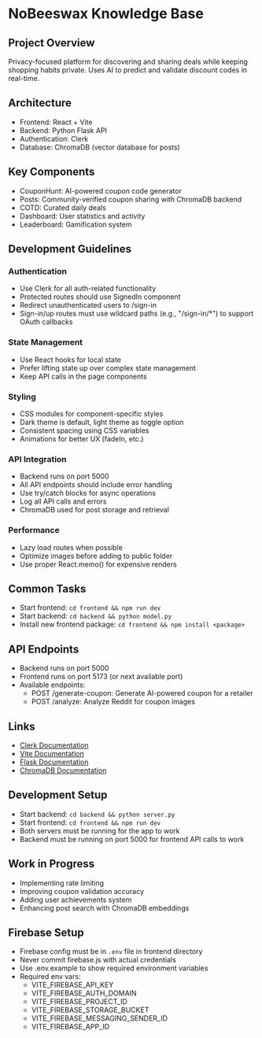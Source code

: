 # NoBeeswax Knowledge Base

## Project Overview
Privacy-focused platform for discovering and sharing deals while keeping shopping habits private. Uses AI to predict and validate discount codes in real-time.

## Architecture
- Frontend: React + Vite
- Backend: Python Flask API
- Authentication: Clerk
- Database: ChromaDB (vector database for posts)

## Key Components
- CouponHunt: AI-powered coupon code generator
- Posts: Community-verified coupon sharing with ChromaDB backend
- COTD: Curated daily deals
- Dashboard: User statistics and activity
- Leaderboard: Gamification system

## Development Guidelines

### Authentication
- Use Clerk for all auth-related functionality
- Protected routes should use SignedIn component
- Redirect unauthenticated users to /sign-in
- Sign-in/up routes must use wildcard paths (e.g., "/sign-in/*") to support OAuth callbacks

### State Management
- Use React hooks for local state
- Prefer lifting state up over complex state management
- Keep API calls in the page components

### Styling
- CSS modules for component-specific styles
- Dark theme is default, light theme as toggle option
- Consistent spacing using CSS variables
- Animations for better UX (fadeIn, etc.)

### API Integration
- Backend runs on port 5000
- All API endpoints should include error handling
- Use try/catch blocks for async operations
- Log all API calls and errors
- ChromaDB used for post storage and retrieval

### Performance
- Lazy load routes when possible
- Optimize images before adding to public folder
- Use proper React.memo() for expensive renders

## Common Tasks
- Start frontend: `cd frontend && npm run dev`
- Start backend: `cd backend && python model.py`
- Install new frontend package: `cd frontend && npm install <package>`

## API Endpoints
- Backend runs on port 5000
- Frontend runs on port 5173 (or next available port)
- Available endpoints:
  - POST /generate-coupon: Generate AI-powered coupon for a retailer
  - POST /analyze: Analyze Reddit for coupon images

## Links
- [Clerk Documentation](https://clerk.com/docs)
- [Vite Documentation](https://vitejs.dev/guide/)
- [Flask Documentation](https://flask.palletsprojects.com/)
- [ChromaDB Documentation](https://docs.trychroma.com/)

## Development Setup
- Start backend: `cd backend && python server.py`
- Start frontend: `cd frontend && npm run dev`
- Both servers must be running for the app to work
- Backend must be running on port 5000 for frontend API calls to work

## Work in Progress
- Implementing rate limiting
- Improving coupon validation accuracy
- Adding user achievements system
- Enhancing post search with ChromaDB embeddings

## Firebase Setup
- Firebase config must be in `.env` file in frontend directory
- Never commit firebase.js with actual credentials
- Use .env.example to show required environment variables
- Required env vars:
  - VITE_FIREBASE_API_KEY
  - VITE_FIREBASE_AUTH_DOMAIN
  - VITE_FIREBASE_PROJECT_ID
  - VITE_FIREBASE_STORAGE_BUCKET
  - VITE_FIREBASE_MESSAGING_SENDER_ID
  - VITE_FIREBASE_APP_ID
